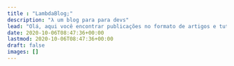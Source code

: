 ```yaml
---
title : "LambdaBlog;"
description: "λ um blog para para devs"
lead: "Olá, aqui você encontrar publicações no formato de artigos e tutoriais relacionados a tecnologia e desenvolvimento de software."
date: 2020-10-06T08:47:36+00:00
lastmod: 2020-10-06T08:47:36+00:00
draft: false
images: []
---
```

